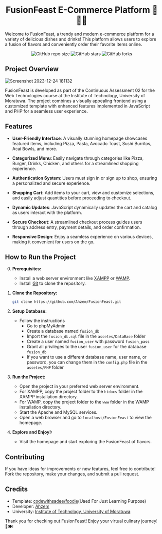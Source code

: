 <h1 align="center">FusionFeast E-Commerce Platform 🍕🍔🍹</h1> 

Welcome to FusionFeast, a trendy and modern e-commerce platform for a variety of delicious dishes and drinks! This platform allows users to explore a fusion of flavors and conveniently order their favorite items online.

<div align="center">
  
  ![GitHub repo size](https://img.shields.io/github/repo-size/Ahzem/FusionFeast.git)
  ![GitHub stars](https://img.shields.io/github/stars/Ahzem/FusionFeast?style=social)
  ![GitHub forks](https://img.shields.io/github/forks/Ahzem/FusionFeast?style=social)

</div>

## Project Overview

![Screenshot 2023-12-24 181132](https://github.com/Ahzem/FusionFeast/assets/123859613/49663d5f-83fd-4b9e-a2e9-28706965b690)

FusionFeast is developed as part of the Continuous Assessment 02 for the Web Technologies course at the Institute of Technology, University of Moratuwa. The project combines a visually appealing frontend using a customized template with enhanced features implemented in JavaScript and PHP for a seamless user experience.

## Features

- **User-Friendly Interface**: A visually stunning homepage showcases featured items, including Pizza, Pasta, Avocado Toast, Sushi Burritos, Acai Bowls, and more.

- **Categorized Menu**: Easily navigate through categories like Pizza, Burger, Drinks, Chicken, and others for a streamlined shopping experience.

- **Authentication System**: Users must sign in or sign up to shop, ensuring a personalized and secure experience.

- **Shopping Cart**: Add items to your cart, view and customize selections, and easily adjust quantities before proceeding to checkout.

- **Dynamic Updates**: JavaScript dynamically updates the cart and catalog as users interact with the platform.

- **Secure Checkout**: A streamlined checkout process guides users through address entry, payment details, and order confirmation.

- **Responsive Design**: Enjoy a seamless experience on various devices, making it convenient for users on the go.

## How to Run the Project

0. **Prerequisites:**
   - Install a web server environment like [XAMPP](https://www.apachefriends.org/index.html) or [WAMP](https://www.wampserver.com/en/).
   - Install [Git](https://git-scm.com/downloads) to clone the repository.

1. **Clone the Repository:**
   ```bash
   git clone https://github.com/Ahzem/FusionFeast.git
   ```

2. **Setup Database:**
   - Follow the instructions
      - Go to phpMyAdmin
      - Create a database named `fusion_db`
      - Import the `fusion_db.sql` file in the `assetes/DataBase` folder
      - Create a user named `fusion_user` with password `fusion_pass`
      - Grant all privileges to the user `fusion_user` for the database `fusion_db`
      - If you want to use a different database name, user name, or password, you can change them in the `config.php` file in the `assetes/PHP` folder


3. **Run the Project:**
   - Open the project in your preferred web server environment.
   - For XAMPP, copy the project folder to the `htdocs` folder in the XAMPP installation directory.
   - For WAMP, copy the project folder to the `www` folder in the WAMP installation directory.
   - Start the Apache and MySQL services.
   - Open a web browser and go to `localhost/FusionFeast` to view the homepage.

4. **Explore and Enjoy!:**
   - Visit the homepage and start exploring the FusionFeast of flavors.

## Contributing

If you have ideas for improvements or new features, feel free to contribute! Fork the repository, make your changes, and submit a pull request.

## Credits

- Template: [codewithsadee/foodie](https://github.com/codewithsadee/foodie.git)(Uaed For Just Learning Purpose)
- Developer: [Ahzem](https://linkedin.com/in/ahzem)
- University: [Institute of Technology, University of Moratuwa](https://itum.mrt.ac.lk)

Thank you for checking out FusionFeast! Enjoy your virtual culinary journey! 🎉🍽️
